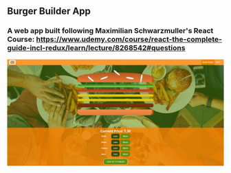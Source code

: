 

## Burger Builder App
### A web app built following Maximilian Schwarzmuller's React Course: https://www.udemy.com/course/react-the-complete-guide-incl-redux/learn/lecture/8268542#questions

![hompeage](application.PNG)
